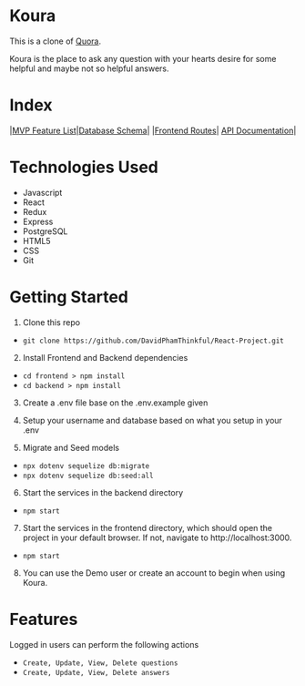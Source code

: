 # Koura

This is a clone of [Quora](https://www.quora.com/).

Koura is the place to ask any question with your hearts desire for some helpful and maybe not so helpful answers. 

# Index 
|[MVP Feature List](https://github.com/DavidPhamThinkful/React-Project/wiki/Features)|[Database Schema](https://github.com/DavidPhamThinkful/React-Project/wiki/Database-Schema)|
|[Frontend Routes](https://github.com/DavidPhamThinkful/React-Project/wiki/Frontend-Routes)| [API Documentation](https://github.com/DavidPhamThinkful/React-Project/wiki/API-Documentation)|


# Technologies Used
* Javascript
* React
* Redux
* Express
* PostgreSQL
* HTML5
* CSS
* Git

# Getting Started
1. Clone this repo
* `git clone https://github.com/DavidPhamThinkful/React-Project.git`

2. Install Frontend and Backend dependencies
* `cd frontend > npm install`
* `cd backend > npm install`

3. Create a .env file base on the .env.example given

4. Setup your username and database based on what you setup in your .env

5. Migrate and Seed models
* `npx dotenv sequelize db:migrate`
* `npx dotenv sequelize db:seed:all`

6. Start the services in the backend directory
* `npm start`

7. Start the services in the frontend directory, which should open the project in your default browser. If not, navigate to http://localhost:3000.
* `npm start`

8. You can use the Demo user or create an account to begin when using Koura. 

# Features
Logged in users can perform the following actions
* `Create, Update, View, Delete questions`
* `Create, Update, View, Delete answers`
